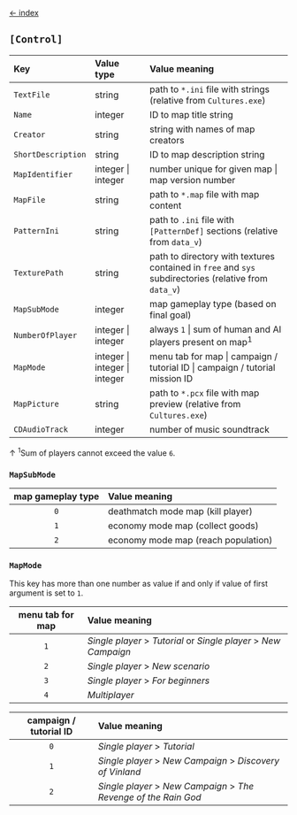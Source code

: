 [← index](../index.md)

## `[Control]`

| Key                | Value type                    | Value meaning                                                                                         |
|:-------------------|:------------------------------|:------------------------------------------------------------------------------------------------------|
| `TextFile`         | string                        | path to `*.ini` file with strings (relative from `Cultures.exe`)                                      |
| `Name`             | integer                       | ID to map title string                                                                                |
| `Creator`          | string                        | string with names of map creators                                                                     |
| `ShortDescription` | string                        | ID to map description string                                                                          |
| `MapIdentifier`    | integer \| integer            | number unique for given map \| map version number                                                     |
| `MapFile`          | string                        | path to `*.map` file with map content                                                                 |
| `PatternIni`       | string                        | path to `.ini` file with `[PatternDef]` sections (relative from `data_v`)                             |
| `TexturePath`      | string                        | path to directory with textures contained in `free` and `sys` subdirectories (relative from `data_v`) |
| `MapSubMode`       | integer                       | map gameplay type (based on final goal)                                                               |
| `NumberOfPlayer`   | integer \| integer            | always `1` \| sum of human and AI players present on map<sup>1</sup>                                  |
| `MapMode`          | integer \| integer \| integer | menu tab for map \| campaign / tutorial ID \| campaign / tutorial mission ID                          |
| `MapPicture`       | string                        | path to `*.pcx` file with map preview (relative from `Cultures.exe`)                                  |
| `CDAudioTrack`     | integer                       | number of music soundtrack                                                                            |

↑ <sup>1</sup>Sum of players cannot exceed the value `6`.  

### `MapSubMode`

| map gameplay type | Value meaning                       |
|:-----------------:|:------------------------------------|
|        `0`        | deathmatch mode map (kill player)   |
|        `1`        | economy mode map (collect goods)    |
|        `2`        | economy mode map (reach population) |

### `MapMode`

This key has more than one number as value if and only if value of first argument is set to `1`. 

| menu tab for map | Value meaning                                                    |
|:----------------:|:-----------------------------------------------------------------|
|       `1`        | *Single player* > *Tutorial* or *Single player* > *New Campaign* |
|       `2`        | *Single player* > *New scenario*                                 |
|       `3`        | *Single player* > *For beginners*                                |
|       `4`        | *Multiplayer*                                                    |

| campaign / tutorial ID | Value meaning                                                    |
|:----------------------:|:-----------------------------------------------------------------|
|          `0`           | *Single player* > *Tutorial*                                     |
|          `1`           | *Single player* > *New Campaign* > *Discovery of Vinland*        |
|          `2`           | *Single player* > *New Campaign* > *The Revenge of the Rain God* |